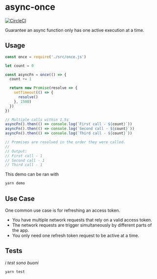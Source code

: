 # async-once

[![CircleCI](https://circleci.com/gh/allienx/async-once.svg?style=svg)](https://circleci.com/gh/allienx/async-once)

Guarantee an async function only has one active execution at a time.

## Usage

```javascript
const once = require('./src/once.js')

let count = 0

const asyncFn = once(() => {
  count += 1

  return new Promise(resolve => {
    setTimeout(() => {
      resolve()
    }, 1500)
  })
})

// Multiple calls within 1.5s
asyncFn().then(() => console.log(`First call - ${count}`))
asyncFn().then(() => console.log(`Second call - ${count}`))
asyncFn().then(() => console.log(`Third call - ${count}`))

// Promises are resolved in the order they were called.
//
// Output:
// First call - 1
// Second call - 1
// Third call - 1
```

This demo can be ran with

```sh
yarn demo
```

## Use Case

One common use case is for refreshing an access token.

- You have multiple network requests that rely on a valid access token.
- The network requests are trigger simultaneously by different parts of the app.
- You only need one refresh token request to be active at a time.

## Tests

*i test sono buoni*

```sh
yarn test
```
